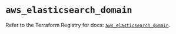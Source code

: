 # `aws_elasticsearch_domain`

Refer to the Terraform Registry for docs: [`aws_elasticsearch_domain`](https://registry.terraform.io/providers/hashicorp/aws/6.12.0/docs/resources/elasticsearch_domain).
